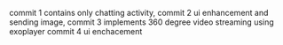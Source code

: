 commit 1 contains only chatting activity,
commit 2 ui enhancement and sending image,
commit 3 implements 360 degree video streaming using exoplayer
commit 4 ui enchacement
